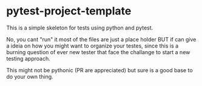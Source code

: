 # pytest-project-template
This is a simple skeleton for tests using python and pytest.

No, you cant "run" it most of the files are just a place holder BUT if can give a ideia on how you might want to organize your testes, since this is a burning question of ever new tester that face the challange to start a new testing approach.

This might not be pythonic (PR are appreciated) but sure is a good base to do your own thing. 
